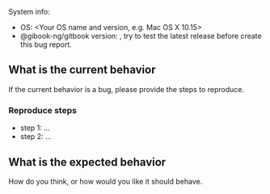 System info:

- OS: <Your OS name and version, e.g. Mac OS X 10.15>
- @gibook-ng/gitbook version: <Your installed version>, try to test the latest release before create this bug report.

## What is the current behavior

If the current behavior is a bug, please provide the steps to reproduce.

### Reproduce steps

- step 1: ...
- step 2: ...

## What is the expected behavior

How do you think, or how would you like it should behave.
